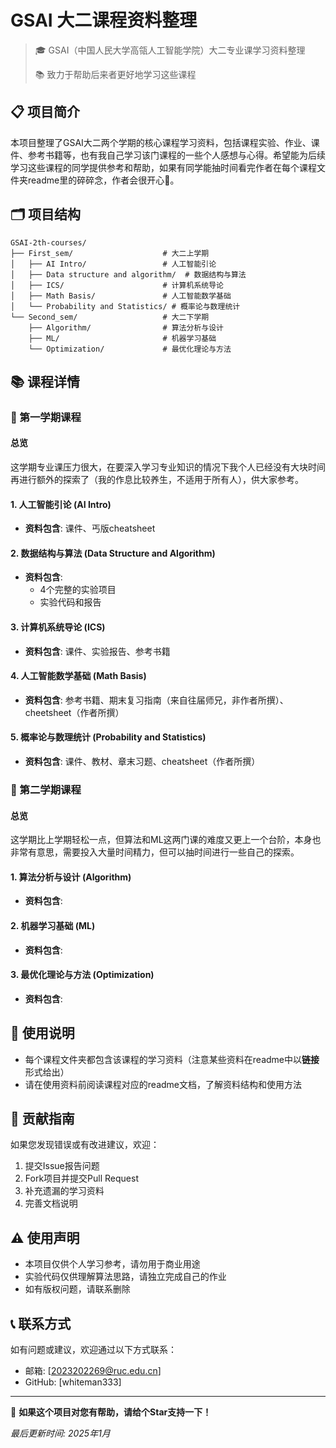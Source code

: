 # GSAI 大二课程资料整理

> 🎓 GSAI（中国人民大学高瓴人工智能学院）大二专业课学习资料整理
> 
> 📚 致力于帮助后来者更好地学习这些课程

## 📋 项目简介

本项目整理了GSAI大二两个学期的核心课程学习资料，包括课程实验、作业、课件、参考书籍等，也有我自己学习该门课程的一些个人感想与心得。希望能为后续学习这些课程的同学提供参考和帮助，如果有同学能抽时间看完作者在每个课程文件夹readme里的碎碎念，作者会很开心🤭。

## 🗂️ 项目结构

```
GSAI-2th-courses/
├── First_sem/                    # 大二上学期
│   ├── AI Intro/                 # 人工智能引论
│   ├── Data structure and algorithm/  # 数据结构与算法
│   ├── ICS/                      # 计算机系统导论
│   ├── Math Basis/               # 人工智能数学基础
│   └── Probability and Statistics/ # 概率论与数理统计
└── Second_sem/                   # 大二下学期
    ├── Algorithm/                # 算法分析与设计
    ├── ML/                       # 机器学习基础
    └── Optimization/             # 最优化理论与方法
```

## 📚 课程详情

### 🔹 第一学期课程
#### 总览
这学期专业课压力很大，在要深入学习专业知识的情况下我个人已经没有大块时间再进行额外的探索了（我的作息比较养生，不适用于所有人），供大家参考。
#### 1. 人工智能引论 (AI Intro)
- **资料包含**: 课件、丐版cheatsheet

#### 2. 数据结构与算法 (Data Structure and Algorithm)
- **资料包含**: 
  - 4个完整的实验项目
  - 实验代码和报告

#### 3. 计算机系统导论 (ICS)
- **资料包含**: 课件、实验报告、参考书籍

#### 4. 人工智能数学基础 (Math Basis)
- **资料包含**: 参考书籍、期末复习指南（来自往届师兄，非作者所撰）、cheetsheet（作者所撰）

#### 5. 概率论与数理统计 (Probability and Statistics)
- **资料包含**: 课件、教材、章末习题、cheatsheet（作者所撰）

### 🔹 第二学期课程

#### 总览
这学期比上学期轻松一点，但算法和ML这两门课的难度又更上一个台阶，本身也非常有意思，需要投入大量时间精力，但可以抽时间进行一些自己的探索。
#### 1. 算法分析与设计 (Algorithm)
- **资料包含**: 

#### 2. 机器学习基础 (ML)
- **资料包含**: 

#### 3. 最优化理论与方法 (Optimization)
- **资料包含**: 

## 🚀 使用说明
- 每个课程文件夹都包含该课程的学习资料（注意某些资料在readme中以**链接**形式给出）
- 请在使用资料前阅读课程对应的readme文档，了解资料结构和使用方法


## 🤝 贡献指南

如果您发现错误或有改进建议，欢迎：
1. 提交Issue报告问题
2. Fork项目并提交Pull Request
3. 补充遗漏的学习资料
4. 完善文档说明

## ⚠️ 使用声明

- 本项目仅供个人学习参考，请勿用于商业用途
- 实验代码仅供理解算法思路，请独立完成自己的作业
- 如有版权问题，请联系删除

## 📞 联系方式

如有问题或建议，欢迎通过以下方式联系：
- 邮箱: [2023202269@ruc.edu.cn]
- GitHub: [whiteman333]

---

🌟 **如果这个项目对您有帮助，请给个Star支持一下！**

*最后更新时间: 2025年1月*